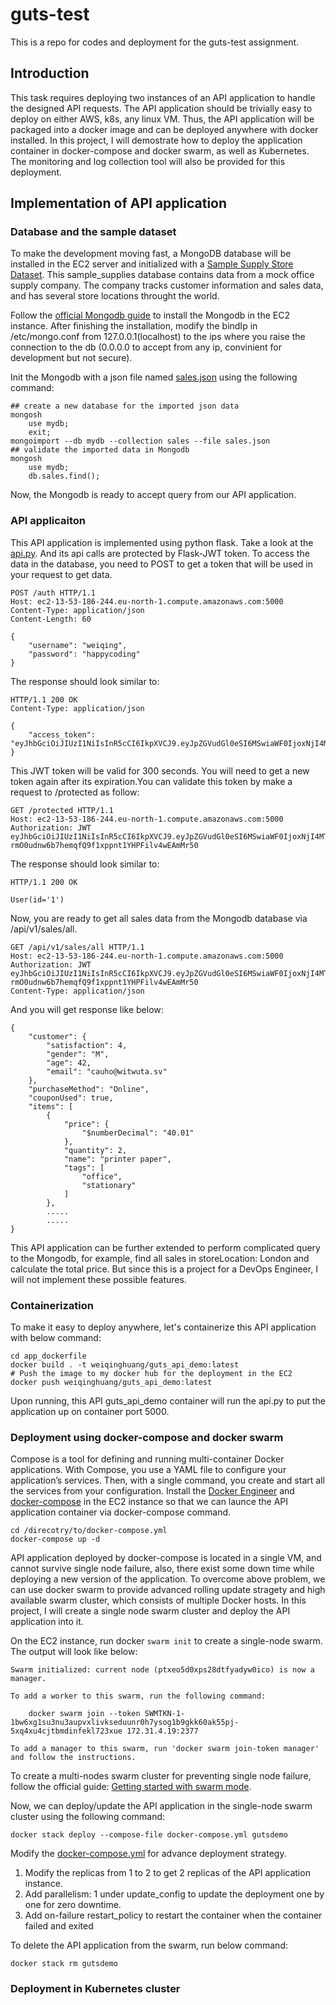# guts-test
This is a repo for codes and deployment for the guts-test assignment.

## Introduction
This task requires deploying two instances of an API application to handle the designed API requests. The API application should be trivially easy to deploy on either AWS, k8s, any linux VM. Thus, the API application will be packaged into a docker image and can be deployed anywhere with docker installed. In this project, I will demostrate how to deploy the application container in docker-compose and docker swarm, as well as Kubernetes. The monitoring and log collection tool will also be provided for this deployment.

## Implementation of API application

### Database and the sample dataset
To make the development moving fast, a MongoDB database will be installed in the EC2 server and initialized with a [Sample Supply Store Dataset](https://docs.atlas.mongodb.com/sample-data/sample-supplies/). This sample_supplies database contains data from a mock office supply company. The company tracks customer information and sales data, and has several store locations throught the world.

Follow the [official Mongodb guide](https://docs.mongodb.com/manual/tutorial/install-mongodb-on-ubuntu/) to install the Mongodb in the EC2 instance. After finishing the installation, modify the bindIp in /etc/mongo.conf from 127.0.0.1(localhost) to the ips where you raise the connection to the db (0.0.0.0 to accept from any ip, convinient for development but not secure).

Init the Mongodb with a json file named [sales.json](sales.json) using the following command:
```
## create a new database for the imported json data
mongosh
    use mydb;
    exit;
mongoimport --db mydb --collection sales --file sales.json
## validate the imported data in Mongodb
mongosh
    use mydb;
    db.sales.find();
```
Now, the Mongodb is ready to accept query from our API application.

### API applicaiton

This API application is implemented using python flask. Take a look at the [api.py](app_dockerfile/api.py). And its api calls are protected by Flask-JWT token. To access the data in the database, you need to POST to get a token that will be used in your request to get data.
```
POST /auth HTTP/1.1
Host: ec2-13-53-186-244.eu-north-1.compute.amazonaws.com:5000
Content-Type: application/json
Content-Length: 60

{
    "username": "weiqing",
    "password": "happycoding"
}
```
The response should look similar to:
```
HTTP/1.1 200 OK
Content-Type: application/json

{
    "access_token": "eyJhbGciOiJIUzI1NiIsInR5cCI6IkpXVCJ9.eyJpZGVudGl0eSI6MSwiaWF0IjoxNjI4MTY4OTg1LCJuYmYiOjE2MjgxNjg5ODUsImV4cCI6MTYyODE2OTI4NX0.XB8L7pJsekKOZJQgb0aDaEuIXImbU8pTDr58mgDtrb8"
}
```
This JWT token will be valid for 300 seconds. You will need to get a new token again after its expiration.You can validate this token by make a request to /protected as follow:
```
GET /protected HTTP/1.1
Host: ec2-13-53-186-244.eu-north-1.compute.amazonaws.com:5000
Authorization: JWT eyJhbGciOiJIUzI1NiIsInR5cCI6IkpXVCJ9.eyJpZGVudGl0eSI6MSwiaWF0IjoxNjI4MTcyOTIxLCJuYmYiOjE2MjgxNzI5MjEsImV4cCI6MTYyODE3MzIyMX0.-rmO0udnw6b7hemqfQ9f1xppnt1YHPFilv4wEAmMr50
```
The response should look similar to:
```
HTTP/1.1 200 OK

User(id='1')
```

Now, you are ready to get all sales data from the Mongodb database via /api/v1/sales/all. 
```
GET /api/v1/sales/all HTTP/1.1
Host: ec2-13-53-186-244.eu-north-1.compute.amazonaws.com:5000
Authorization: JWT eyJhbGciOiJIUzI1NiIsInR5cCI6IkpXVCJ9.eyJpZGVudGl0eSI6MSwiaWF0IjoxNjI4MTcyOTIxLCJuYmYiOjE2MjgxNzI5MjEsImV4cCI6MTYyODE3MzIyMX0.-rmO0udnw6b7hemqfQ9f1xppnt1YHPFilv4wEAmMr50
Content-Type: application/json
```
And you will get response like below:
```
{
    "customer": {
        "satisfaction": 4,
        "gender": "M",
        "age": 42,
        "email": "cauho@witwuta.sv"
    },
    "purchaseMethod": "Online",
    "couponUsed": true,
    "items": [
        {
            "price": {
                "$numberDecimal": "40.01"
            },
            "quantity": 2,
            "name": "printer paper",
            "tags": [
                "office",
                "stationary"
            ]
        },
        .....
        .....
}
```

This API application can be further extended to perform complicated query to the Mongodb, for example, find all sales in storeLocation: London and calculate the total price. But since this is a project for a DevOps Engineer, I will not implement these possible features.

### Containerization
To make it easy to deploy anywhere, let's containerize this API application with below command:
```
cd app_dockerfile
docker build . -t weiqinghuang/guts_api_demo:latest
# Push the image to my docker hub for the deployment in the EC2
docker push weiqinghuang/guts_api_demo:latest
```
Upon running, this API guts_api_demo container will run the api.py to put the application up on container port 5000.

### Deployment using docker-compose and docker swarm
Compose is a tool for defining and running multi-container Docker applications. With Compose, you use a YAML file to configure your application’s services. Then, with a single command, you create and start all the services from your configuration. Install the [Docker Engineer](https://docs.docker.com/engine/install/ubuntu/) and [docker-compose](https://docs.docker.com/compose/install/) in the EC2 instance so that we can launce the API application container via docker-compose command.
```
cd /direcotry/to/docker-compose.yml
docker-compose up -d
```

API application deployed by docker-compose is located in a single VM, and cannot survive single node failure, also, there exist some down time while deploying a new version of the application. To overcome above problem, we can use docker swarm to provide advanced rolling update stragety and high available swarm cluster, which consists of multiple Docker hosts. In this project, I will create a single node swarm cluster and deploy the API application into it.

On the EC2 instance, run docker `swarm init` to create a single-node swarm. The output will look like below:
```
Swarm initialized: current node (ptxeo5d0xps28dtfyadyw0ico) is now a manager.

To add a worker to this swarm, run the following command:

    docker swarm join --token SWMTKN-1-1bw6xg1su3nu3aupvxlivkseduunr0h7ysog1b9gkk60ak55pj-5xq4xu4cjtbmdinfekl723xue 172.31.4.19:2377

To add a manager to this swarm, run 'docker swarm join-token manager' and follow the instructions.
```
To create a multi-nodes swarm cluster for preventing single node failure, follow the official guide: [Getting started with swarm mode](https://docs.docker.com/engine/swarm/swarm-tutorial/).

Now, we can deploy/update the API application in the single-node swarm cluster using the following command:
```
docker stack deploy --compose-file docker-compose.yml gutsdemo
```
Modify the [docker-compose.yml](docker-compose.yml) for advance deployment strategy.
1. Modify the replicas from 1 to 2 to get 2 replicas of the API application instance.
2. Add parallelism: 1 under update_config to update the deployment one by one for zero downtime.
3. Add on-failure restart_policy to restart the container when the container failed and exited

To delete the API application from the swarm, run below command:
```
docker stack rm gutsdemo
```

### Deployment in Kubernetes cluster